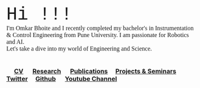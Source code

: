<html>
<meta name="viewport" content="width=device-width, initial-scale=1">
<body>
  <font size="50" style="font-family:courier;" >Hi !!!  </font> 
 <br>
<font size="3" style="font-family:Comic Sans MS;" > I'm Omkar Bhoite and I recently completed my bachelor's in Instrumentation & Control Engineering from Pune University.  I am passionate for Robotics and AI.</font> <br>
<font size="3" style="font-family:Comic Sans MS;" > Let's take a dive into my world of Engineering and Science.</font> <br> <br>
</body>
</html>


### &emsp; [CV](https://github.com/omkarbhoite25/Doc/raw/master/Omkar_CV.pdf) &emsp; [Research](r.md) &emsp; [Publications](p.md)&emsp; [Projects & Seminars](pro.md)&emsp; [Twitter](https://twitter.com/Omkar64737805)&emsp; [Github](https://github.com/omkarbhoite25) &emsp; [Youtube Channel](https://youtu.be/Oq8lbSNIXAg) 

